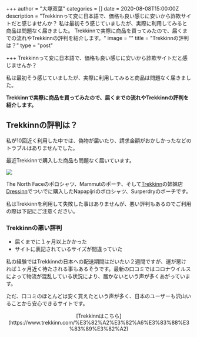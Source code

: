 +++
author = "大塚双葉"
categories = []
date = 2020-08-08T15:00:00Z
description = "Trekkinnって変に日本語で、価格も良い感じに安いから詐欺サイトだと感じませんか？  私は最初そう感じていましたが、実際に利用してみると商品は問題なく届きました。  Trekkinnで実際に商品を買ってみたので、届くまでの流れやTrekkinnの評判を紹介します。"
image = ""
title = "Trekkinnの評判は？"
type = "post"

+++
Trekkinnって変に日本語で、価格も良い感じに安いから詐欺サイトだと感じませんか？

私は最初そう感じていましたが、実際に利用してみると商品は問題なく届きました。

**Trekkinnで実際に商品を買ってみたので、届くまでの流れやTrekkinnの評判を紹介します。**

## Trekkinnの評判は？

私が10回近く利用した中では、偽物が届いたり、請求金額がおかしかったなどのトラブルはありませんでした。

最近Trekkinnで購入した商品も問題なく届いています。

![](https://res.cloudinary.com/dvcerylas/image/upload/c_scale,w_1000/v1596957243/trekkinn_accept_nihalm.jpg)

The North Faceのポロシャツ、Mammutのポーチ、そして[Trekkinn](https://www.trekkinn.com/%E3%82%A2%E3%82%A6%E3%83%88%E3%83%89%E3%82%A2)の姉妹店[Dressinn](https://www.dressinn.com/%E3%83%95%E3%82%A1%E3%83%83%E3%82%B7%E3%83%A7%E3%83%B3 "Dressinn")でついでに購入したNapapijriのポロシャツ、Surperdryのポーチです。

私はTrekkinnを利用して失敗した事はありませんが、悪い評判もあるのでご利用の際は下記にご注意ください。

### Trekkinnの悪い評判

* 届くまでに１ヶ月以上かかった
* サイトに表記されているサイズが間違っていた

私の経験ではTrekkinnの日本への配送期間はだいたい２週間ですが、運が悪ければ１ヶ月近く待たされる事もあるそうです。最新の口コミではコロナウイルスによって物流が混乱している状況により、届かないという声が多くあがっています。

ただ、口コミのほとんどは安く買えたという声が多く、日本のユーザーも沢山いることから安心できるサイトです。

<div style="text-align:center;"> [Trekkinnはこちら](https://www.trekkinn.com/%E3%82%A2%E3%82%A6%E3%83%88%E3%83%89%E3%82%A2) </div>